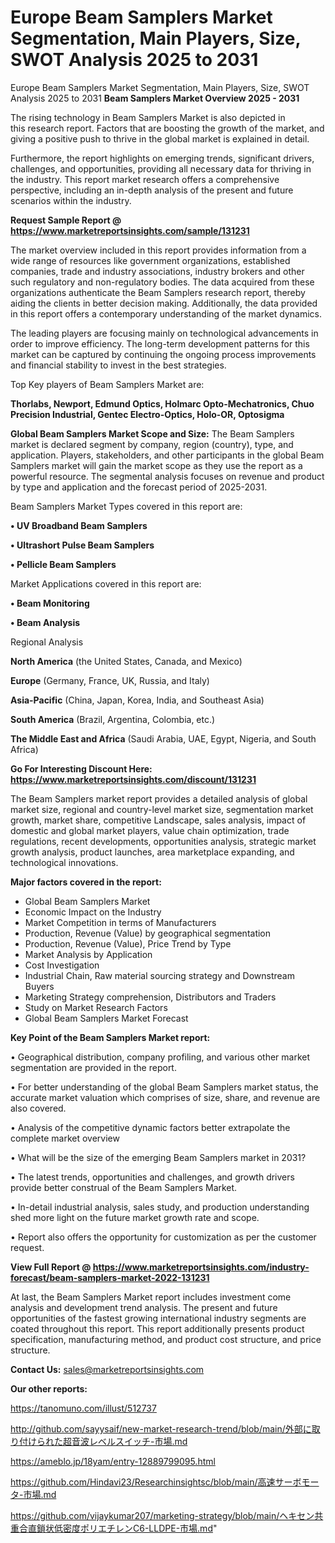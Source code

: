 # Europe Beam Samplers Market Segmentation, Main Players, Size, SWOT Analysis 2025 to 2031
 Europe Beam Samplers Market Segmentation, Main Players, Size, SWOT Analysis 2025 to 2031
<Strong> Beam Samplers Market Overview 2025 - 2031</strong>

The rising technology in Beam Samplers Market is also depicted in this research report. Factors that are boosting the growth of the market, and giving a positive push to thrive in the global market is explained in detail.

Furthermore, the report highlights on emerging trends, significant drivers, challenges, and opportunities, providing all necessary data for thriving in the industry. This report market research offers a comprehensive perspective, including an in-depth analysis of the present and future scenarios within the industry.

<strong>Request Sample Report @ <a href=https://www.marketreportsinsights.com/sample/131231>https://www.marketreportsinsights.com/sample/131231</a></strong>

The market overview included in this report provides information from a wide range of resources like government organizations, established companies, trade and industry associations, industry brokers and other such regulatory and non-regulatory bodies. The data acquired from these organizations authenticate the Beam Samplers research report, thereby aiding the clients in better decision making. Additionally, the data provided in this report offers a contemporary understanding of the market dynamics.

The leading players are focusing mainly on technological advancements in order to improve efficiency. The long-term development patterns for this market can be captured by continuing the ongoing process improvements and financial stability to invest in the best strategies.

Top Key players of Beam Samplers Market are:

<strong>Thorlabs, Newport, Edmund Optics, Holmarc Opto-Mechatronics, Chuo Precision Industrial, Gentec Electro-Optics, Holo-OR, Optosigma</strong>

<strong><b>Global Beam Samplers Market Scope and Size:</b></strong>
The Beam Samplers market is declared segment by company, region (country), type, and application. Players, stakeholders, and other participants in the global Beam Samplers market will gain the market scope as they use the report as a powerful resource. The segmental analysis focuses on revenue and product by type and application and the forecast period of 2025-2031.

Beam Samplers Market Types covered in this report are:

<strong>• UV Broadband Beam Samplers

• Ultrashort Pulse Beam Samplers

• Pellicle Beam Samplers</strong>

Market Applications covered in this report are:

<strong>• Beam Monitoring

• Beam Analysis</strong> 

Regional Analysis

<strong>North America</strong> (the United States, Canada, and Mexico)

<strong>Europe</strong> (Germany, France, UK, Russia, and Italy)

<strong>Asia-Pacific</strong> (China, Japan, Korea, India, and Southeast Asia)

<strong>South America</strong> (Brazil, Argentina, Colombia, etc.)

<strong>The Middle East and Africa</strong> (Saudi Arabia, UAE, Egypt, Nigeria, and South Africa)

<strong>Go For Interesting Discount Here: <a href=https://www.marketreportsinsights.com/discount/131231>https://www.marketreportsinsights.com/discount/131231</a></strong>

The Beam Samplers market report provides a detailed analysis of global market size, regional and country-level market size, segmentation market growth, market share, competitive Landscape, sales analysis, impact of domestic and global market players, value chain optimization, trade regulations, recent developments, opportunities analysis, strategic market growth analysis, product launches, area marketplace expanding, and technological innovations.

<strong><b>Major factors covered in the report:</b></strong>
<ul>
  <li>Global Beam Samplers Market </li>
  <li>Economic Impact on the Industry</li>
  <li>Market Competition in terms of Manufacturers</li>
  <li>Production, Revenue (Value) by geographical segmentation</li>
  <li>Production, Revenue (Value), Price Trend by Type</li>
  <li>Market Analysis by Application</li>
  <li>Cost Investigation</li>
  <li>Industrial Chain, Raw material sourcing strategy and Downstream Buyers</li>
  <li>Marketing Strategy comprehension, Distributors and Traders</li>
  <li>Study on Market Research Factors</li>
  <li>Global Beam Samplers Market Forecast</li>
</ul>

<strong><b>Key Point of the Beam Samplers Market report:</b></strong>

• Geographical distribution, company profiling, and various other market segmentation are provided in the report.

• For better understanding of the global Beam Samplers market status, the accurate market valuation which comprises of size, share, and revenue are also covered.

• Analysis of the competitive dynamic factors better extrapolate the complete market overview

• What will be the size of the emerging Beam Samplers market in 2031?

• The latest trends, opportunities and challenges, and growth drivers provide better construal of the Beam Samplers Market.

• In-detail industrial analysis, sales study, and production understanding shed more light on the future market growth rate and scope.

• Report also offers the opportunity for customization as per the customer request.

<strong><b>View Full Report @ <a href=https://www.marketreportsinsights.com/industry-forecast/beam-samplers-market-2022-131231>https://www.marketreportsinsights.com/industry-forecast/beam-samplers-market-2022-131231</a></b></strong>


At last, the Beam Samplers Market report includes investment come analysis and development trend analysis. The present and future opportunities of the fastest growing international industry segments are coated throughout this report. This report additionally presents product specification, manufacturing method, and product cost structure, and price structure.

<strong>Contact Us:</strong>
sales@marketreportsinsights.com

<strong>Our other reports:</strong>

<a href=https://tanomuno.com/illust/512737>https://tanomuno.com/illust/512737</a>

<a href=http://github.com/sayysaif/new-market-research-trend/blob/main/外部に取り付けられた超音波レベルスイッチ-市場.md>http://github.com/sayysaif/new-market-research-trend/blob/main/外部に取り付けられた超音波レベルスイッチ-市場.md</a>

<a href=https://ameblo.jp/18yam/entry-12889799095.html>https://ameblo.jp/18yam/entry-12889799095.html</a>

<a href=https://github.com/Hindavi23/Researchinsightsc/blob/main/高速サーボモータ-市場.md>https://github.com/Hindavi23/Researchinsightsc/blob/main/高速サーボモータ-市場.md</a>

<a href=https://github.com/vijaykumar207/marketing-strategy/blob/main/ヘキセン共重合直鎖状低密度ポリエチレンC6-LLDPE-市場.md>https://github.com/vijaykumar207/marketing-strategy/blob/main/ヘキセン共重合直鎖状低密度ポリエチレンC6-LLDPE-市場.md</a>"
